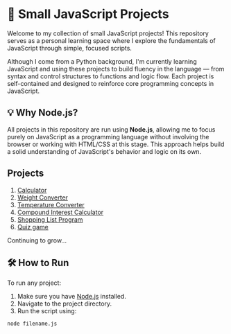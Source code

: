 # 📁 Small JavaScript Projects

Welcome to my collection of small JavaScript projects! This repository serves as a personal learning space where I explore the fundamentals of JavaScript through simple, focused scripts.

Although I come from a Python background, I'm currently learning JavaScript and using these projects to build fluency in the language — from syntax and control structures to functions and logic flow. Each project is self-contained and designed to reinforce core programming concepts in JavaScript.

## 💡 Why Node.js?

All projects in this repository are run using **Node.js**, allowing me to focus purely on JavaScript as a programming language without involving the browser or working with HTML/CSS at this stage. This approach helps build a solid understanding of JavaScript's behavior and logic on its own.

## Projects
1. [Calculator](/calculator/main.js)
2. [Weight Converter](/weight-converter/main.js)
3. [Temperature Converter](/temp-converter/main.js)
4. [Compound Interest Calculator](/compound-interest/main.js)
5. [Shopping List Program](/shopping-list-program/main.js)
6. [Quiz game](/quiz-game/main.js)

Continuing to grow...

## 🛠️ How to Run

To run any project:

1. Make sure you have [Node.js](https://nodejs.org/) installed.
2. Navigate to the project directory.
3. Run the script using:

```bash
node filename.js
```
